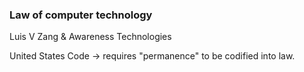 ### Law of computer technology


Luis V Zang & Awareness Technologies

United States Code -> requires "permanence" to be codified into law.
